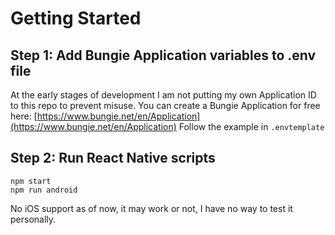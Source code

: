 # Getting Started

## Step 1: Add Bungie Application variables to .env file

At the early stages of development I am not putting my own Application ID to this repo to prevent misuse.
You can create a Bungie Application for free here: [https://www.bungie.net/en/Application](https://www.bungie.net/en/Application)
Follow the example in `.envtemplate`

## Step 2: Run React Native scripts

```
npm start
npm run android
```

No iOS support as of now, it may work or not, I have no way to test it personally.
